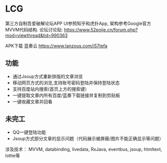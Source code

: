 # LCG
第三方自制吾爱破解论坛APP
UI参照知乎和虎扑App, 架构参考Google官方MVVM代码结构.
论坛讨论贴: https://www.52pojie.cn/forum.php?mod=viewthread&tid=990363

APK下载 蓝奏云 https://www.lanzous.com/i57tefa

## 功能
 - 通过Jsoup方式重新排版的文章浏览
 - 移动网页方式的浏览,支持账号密码登陆并保持登陆状态
 - 支持百度站内搜索(首页上方的搜索键）
 - 一键提取文章内所有百度/蓝奏下载链接并复制到剪贴板
 - 一键收藏文章并回看
 
## 未完工
 - QQ一键登陆功能
 - Jsoup方式部分文章的显示问题（代码展示被屏蔽/图片不能正确显示等问题）

涉及技术：
MVVM, databinding, livedata, RxJava, eventbus, jsoup, htmltext, lottie等
